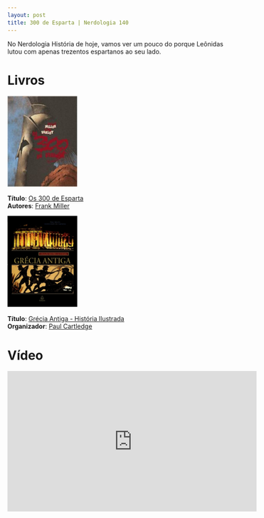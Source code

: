 ```yaml
---
layout: post
title: 300 de Esparta | Nerdologia 140
---
```


No Nerdologia História de hoje, vamos ver um pouco do porque Leônidas lutou com apenas trezentos espartanos ao seu lado.

Livros
=====

![Os 300 de Esparta](../images/300.jpg)

**Título**: [Os 300 de Esparta](https://www.amazon.com.br/Os-300-Esparta-Frank-Miller/dp/8575325825)<br>
**Autores**: [Frank Miller](https://en.wikipedia.org/wiki/Frank_Miller)

![Gréca Antiga - História Ilustrada](../images/grecia.jpg)

**Título**: [Grécia Antiga - História Ilustrada](http://www.ediouro.com.br/novo/livro/colecao-historia-ilustrada-grecia-antiga)<br>
**Organizador**: [Paul Cartledge](https://en.wikipedia.org/wiki/Paul_Cartledge)

Vídeo
=====

<iframe width="560" height="315" src="https://www.youtube.com/embed/BiD5Hqs9Q5w" frameborder="0" allowfullscreen></iframe>
